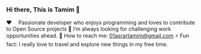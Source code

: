   ### Hi there, This is Tamim 👋


♥️  Passionate developer who enjoys programming and loves to contribute to Open Source projects
🔭 I’m always looking for challenging work opportunities ahead.
🌱 How to reach me: 01asrartamim@gmail.com
⚡ Fun fact: I really love to travel and explore new things in my free time.


